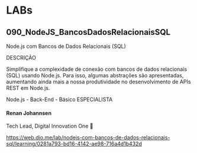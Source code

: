# LABs

## 090_NodeJS_BancosDadosRelacionaisSQL

Node.js com Bancos de Dados Relacionais (SQL)

DESCRIÇÃO

Simplifique a complexidade de conexão com bancos de dados relacionais (SQL) usando Node.js. Para isso, algumas abstrações são apresentadas, aumentando ainda mais a nossa produtividade no desenvolvimento de APIs REST em Node.js.

Node.js - Back-End - Básico
ESPECIALISTA
#### Renan Johannsen
Tech Lead, Digital Innovation One


https://web.dio.me/lab/nodejs-com-bancos-de-dados-relacionais-sql/learning/0281a793-bd16-4142-ae98-716a4d1b432d


